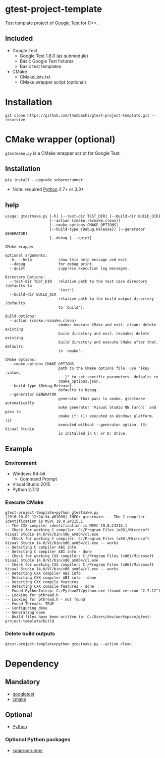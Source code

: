 # gtest-project-template
Test template project of [Google Test](https://github.com/google/googletest) for C++.

## Included
- Google Test
    - Google Test 1.8.0 (as submodule)
    - Basic Google Test fixtures
    - Basic test templates
- CMake
    - CMakeLists.txt
    - CMake wrapper script (optional)


# Installation
```
git clone https://github.com/thombashi/gtest-project-template.git --recursive
```


# CMake wrapper (optional)
`gtestmake.py` is a CMake wrapper script for Google Test.

## Installation
```
pip install --upgrade subprocrunner
```

- Note: required [Python](https://www.python.org/) 2.7+ or 3.3+


## help
```
usage: gtestmake.py [-h] [--test-dir TEST_DIR] [--build-dir BUILD_DIR]
                    [--action {cmake,recmake,clean}]
                    [--cmake-options CMAKE_OPTIONS]
                    [--build-type {Debug,Release}] [--generator GENERATOR]
                    [--debug | --quiet]

CMake wrapper

optional arguments:
  -h, --help            show this help message and exit
  --debug               for debug print.
  --quiet               suppress execution log messages.

Directory Options:
  --test-dir TEST_DIR   relative path to the test case directory (defaults to
                        'test').
  --build-dir BUILD_DIR
                        relative path to the build output directory (defaults
                        to 'build').

Build Options:
  --action {cmake,recmake,clean}
                        cmake: execute CMake and exit. clean: delete existing
                        build directory and exit. recmake: delete existing
                        build directory and execute CMake after that. defaults
                        to 'cmake'.

CMake Options:
  --cmake-options CMAKE_OPTIONS
                        path to the CMake options file. use "{key :value,
                        ...}" to set specific parameters. defaults to
                        cmake_options.json.
  --build-type {Debug,Release}
                        defaults to Debug.
  --generator GENERATOR
                        generator that pass to cmake. gtestmake automatically
                        make generator 'Visual Studio NN [arch]' and pass to
                        cmake if: (1) executed on Windows platform. (2)
                        executed without --generator option. (3) Visual Studio
                        is installed in C: or D: drive.
```

## Example
### Environment
- Windows 64-bit
    - Command Prompt
- Visual Studio 2015
- Python 2.7.12

### Execute CMake
```
gtest-project-template>python gtestmake.py
[2016-10-02 12:24:34.461000] INFO: gtestmake: -- The C compiler identification is MSVC 19.0.24215.1
-- The CXX compiler identification is MSVC 19.0.24215.1
-- Check for working C compiler: C:/Program Files (x86)/Microsoft Visual Studio 14.0/VC/bin/x86_amd64/cl.exe
-- Check for working C compiler: C:/Program Files (x86)/Microsoft Visual Studio 14.0/VC/bin/x86_amd64/cl.exe -- works
-- Detecting C compiler ABI info
-- Detecting C compiler ABI info - done
-- Check for working CXX compiler: C:/Program Files (x86)/Microsoft Visual Studio 14.0/VC/bin/x86_amd64/cl.exe
-- Check for working CXX compiler: C:/Program Files (x86)/Microsoft Visual Studio 14.0/VC/bin/x86_amd64/cl.exe -- works
-- Detecting CXX compiler ABI info
-- Detecting CXX compiler ABI info - done
-- Detecting CXX compile features
-- Detecting CXX compile features - done
-- Found PythonInterp: C:/Python27/python.exe (found version "2.7.12")
-- Looking for pthread.h
-- Looking for pthread.h - not found
-- Found Threads: TRUE
-- Configuring done
-- Generating done
-- Build files have been written to: C:/Users/dev/workspace/gtest-project-template/build
```

### Delete build outputs
```
gtest-project-template>python gtestmake.py --action clean
```


# Dependency
## Mandatory
- [googletest](https://github.com/google/googletest.git)
- [cmake](https://cmake.org/download/)

## Optional
- [Python](https://www.python.org/)

### Optional Python packages
- [subprocrunner](https://github.com/thombashi/subprocrunner)
